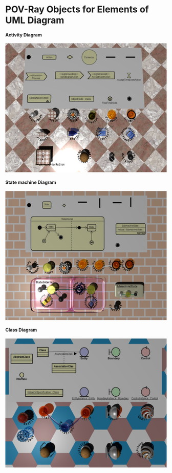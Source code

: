 # POV-Ray Objects for Elements of UML Diagram

#### Activity Diagram
![アクティビティ図要素](./output/activity.png)
#### State machine Diagram
![ステートマシン図要素](./output/statemachine.png)
#### Class Diagram
![ステートマシン図要素](./output/class.png)